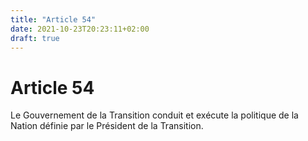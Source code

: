 ```yaml
---
title: "Article 54"
date: 2021-10-23T20:23:11+02:00
draft: true
---
```


# Article 54

Le Gouvernement de la Transition conduit et exécute la politique de la Nation définie par le Président de la Transition.
